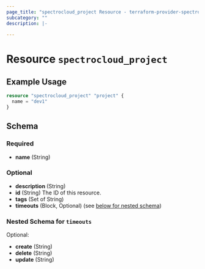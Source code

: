 ```yaml
---
page_title: "spectrocloud_project Resource - terraform-provider-spectrocloud"
subcategory: ""
description: |-
  
---
```


# Resource `spectrocloud_project`



## Example Usage

```terraform
resource "spectrocloud_project" "project" {
  name = "dev1"
}
```

## Schema

### Required

- **name** (String)

### Optional

- **description** (String)
- **id** (String) The ID of this resource.
- **tags** (Set of String)
- **timeouts** (Block, Optional) (see [below for nested schema](#nestedblock--timeouts))

<a id="nestedblock--timeouts"></a>
### Nested Schema for `timeouts`

Optional:

- **create** (String)
- **delete** (String)
- **update** (String)


